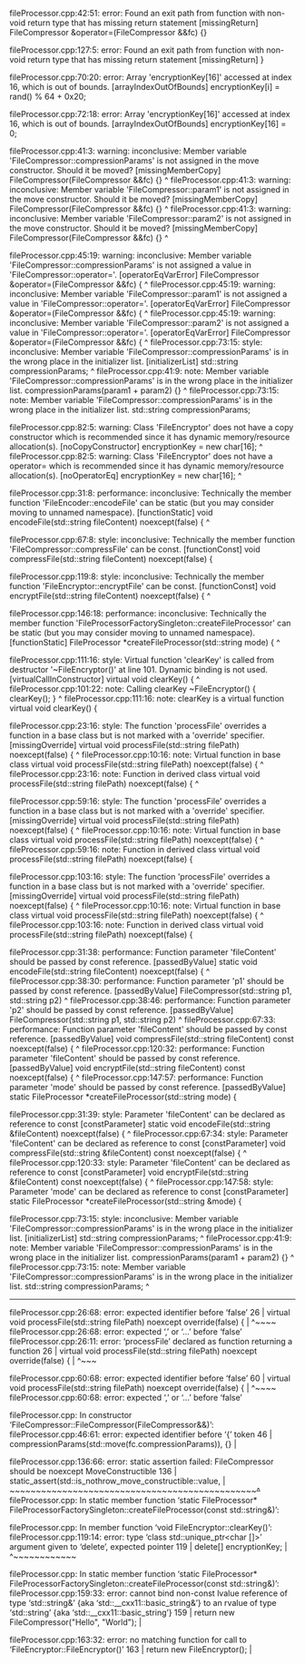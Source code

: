 fileProcessor.cpp:42:51: error: Found an exit path from function with non-void return type that has missing return statement [missingReturn]
  FileCompressor &operator=(FileCompressor &&fc) {}

fileProcessor.cpp:127:5: error: Found an exit path from function with non-void return type that has missing return statement [missingReturn]
    }

fileProcessor.cpp:70:20: error: Array 'encryptionKey[16]' accessed at index 16, which is out of bounds. [arrayIndexOutOfBounds]
      encryptionKey[i] = rand() % 64 + 0x20;

fileProcessor.cpp:72:18: error: Array 'encryptionKey[16]' accessed at index 16, which is out of bounds. [arrayIndexOutOfBounds]
    encryptionKey[16] = 0;

fileProcessor.cpp:41:3: warning: inconclusive: Member variable 'FileCompressor::compressionParams' is not assigned in the move constructor. Should it be moved? [missingMemberCopy]
  FileCompressor(FileCompressor &&fc) {}
  ^
fileProcessor.cpp:41:3: warning: inconclusive: Member variable 'FileCompressor::param1' is not assigned in the move constructor. Should it be moved? [missingMemberCopy]
  FileCompressor(FileCompressor &&fc) {}
  ^
fileProcessor.cpp:41:3: warning: inconclusive: Member variable 'FileCompressor::param2' is not assigned in the move constructor. Should it be moved? [missingMemberCopy]
  FileCompressor(FileCompressor &&fc) {}
  ^

fileProcessor.cpp:45:19: warning: inconclusive: Member variable 'FileCompressor::compressionParams' is not assigned a value in 'FileCompressor::operator='. [operatorEqVarError]
  FileCompressor &operator=(FileCompressor &&fc) {
                  ^
fileProcessor.cpp:45:19: warning: inconclusive: Member variable 'FileCompressor::param1' is not assigned a value in 'FileCompressor::operator='. [operatorEqVarError]
  FileCompressor &operator=(FileCompressor &&fc) {
                  ^
fileProcessor.cpp:45:19: warning: inconclusive: Member variable 'FileCompressor::param2' is not assigned a value in 'FileCompressor::operator='. [operatorEqVarError]
  FileCompressor &operator=(FileCompressor &&fc) {
                  ^
fileProcessor.cpp:73:15: style: inconclusive: Member variable 'FileCompressor::compressionParams' is in the wrong place in the initializer list. [initializerList]
  std::string compressionParams;
              ^
fileProcessor.cpp:41:9: note: Member variable 'FileCompressor::compressionParams' is in the wrong place in the initializer list.
        compressionParams(param1 + param2) {}
        ^
fileProcessor.cpp:73:15: note: Member variable 'FileCompressor::compressionParams' is in the wrong place in the initializer list.
  std::string compressionParams;

fileProcessor.cpp:82:5: warning: Class 'FileEncryptor' does not have a copy constructor which is recommended since it has dynamic memory/resource allocation(s). [noCopyConstructor]
    encryptionKey = new char[16];
    ^
fileProcessor.cpp:82:5: warning: Class 'FileEncryptor' does not have a operator= which is recommended since it has dynamic memory/resource allocation(s). [noOperatorEq]
    encryptionKey = new char[16];
    ^

fileProcessor.cpp:31:8: performance: inconclusive: Technically the member function 'FileEncoder::encodeFile' can be static (but you may consider moving to unnamed namespace). [functionStatic]
  void encodeFile(std::string fileContent) noexcept(false) {
       ^

fileProcessor.cpp:67:8: style: inconclusive: Technically the member function 'FileCompressor::compressFile' can be const. [functionConst]
  void compressFile(std::string fileContent) noexcept(false) {

fileProcessor.cpp:119:8: style: inconclusive: Technically the member function 'FileEncryptor::encryptFile' can be const. [functionConst]
  void encryptFile(std::string fileContent) noexcept(false) {
       ^

fileProcessor.cpp:146:18: performance: inconclusive: Technically the member function 'FileProcessorFactorySingleton::createFileProcessor' can be static (but you may consider moving to unnamed namespace). [functionStatic]
  FileProcessor *createFileProcessor(std::string mode) {
                 ^

fileProcessor.cpp:111:16: style: Virtual function 'clearKey' is called from destructor '~FileEncryptor()' at line 101. Dynamic binding is not used. [virtualCallInConstructor]
  virtual void clearKey() {
               ^
fileProcessor.cpp:101:22: note: Calling clearKey
  ~FileEncryptor() { clearKey(); }
                     ^
fileProcessor.cpp:111:16: note: clearKey is a virtual function
  virtual void clearKey() {

fileProcessor.cpp:23:16: style: The function 'processFile' overrides a function in a base class but is not marked with a 'override' specifier. [missingOverride]
  virtual void processFile(std::string filePath) noexcept(false) {
               ^
fileProcessor.cpp:10:16: note: Virtual function in base class
  virtual void processFile(std::string filePath) noexcept(false) {
               ^
fileProcessor.cpp:23:16: note: Function in derived class
  virtual void processFile(std::string filePath) noexcept(false) {
               ^

fileProcessor.cpp:59:16: style: The function 'processFile' overrides a function in a base class but is not marked with a 'override' specifier. [missingOverride]
  virtual void processFile(std::string filePath) noexcept(false) {
               ^
fileProcessor.cpp:10:16: note: Virtual function in base class
  virtual void processFile(std::string filePath) noexcept(false) {
               ^
fileProcessor.cpp:59:16: note: Function in derived class
  virtual void processFile(std::string filePath) noexcept(false) {

fileProcessor.cpp:103:16: style: The function 'processFile' overrides a function in a base class but is not marked with a 'override' specifier. [missingOverride]
  virtual void processFile(std::string filePath) noexcept(false) {
               ^
fileProcessor.cpp:10:16: note: Virtual function in base class
  virtual void processFile(std::string filePath) noexcept(false) {
               ^
fileProcessor.cpp:103:16: note: Function in derived class
  virtual void processFile(std::string filePath) noexcept(false) {

fileProcessor.cpp:31:38: performance: Function parameter 'fileContent' should be passed by const reference. [passedByValue]
  static void encodeFile(std::string fileContent) noexcept(false) {
                                     ^
fileProcessor.cpp:38:30: performance: Function parameter 'p1' should be passed by const reference. [passedByValue]
  FileCompressor(std::string p1, std::string p2)
                             ^
fileProcessor.cpp:38:46: performance: Function parameter 'p2' should be passed by const reference. [passedByValue]
  FileCompressor(std::string p1, std::string p2)
                                             ^
fileProcessor.cpp:67:33: performance: Function parameter 'fileContent' should be passed by const reference. [passedByValue]
  void compressFile(std::string fileContent) const noexcept(false) {
                                ^
fileProcessor.cpp:120:32: performance: Function parameter 'fileContent' should be passed by const reference. [passedByValue]
  void encryptFile(std::string fileContent) const noexcept(false) {
                               ^
fileProcessor.cpp:147:57: performance: Function parameter 'mode' should be passed by const reference. [passedByValue]
  static FileProcessor *createFileProcessor(std::string mode) {

fileProcessor.cpp:31:39: style: Parameter 'fileContent' can be declared as reference to const [constParameter]
  static void encodeFile(std::string &fileContent) noexcept(false) {
                                      ^
fileProcessor.cpp:67:34: style: Parameter 'fileContent' can be declared as reference to const [constParameter]
  void compressFile(std::string &fileContent) const noexcept(false) {
                                 ^
fileProcessor.cpp:120:33: style: Parameter 'fileContent' can be declared as reference to const [constParameter]
  void encryptFile(std::string &fileContent) const noexcept(false) {
                                ^
fileProcessor.cpp:147:58: style: Parameter 'mode' can be declared as reference to const [constParameter]
  static FileProcessor *createFileProcessor(std::string &mode) {

fileProcessor.cpp:73:15: style: inconclusive: Member variable 'FileCompressor::compressionParams' is in the wrong place in the initializer list. [initializerList]
  std::string compressionParams;
              ^
fileProcessor.cpp:41:9: note: Member variable 'FileCompressor::compressionParams' is in the wrong place in the initializer list.
        compressionParams(param1 + param2) {}
        ^
fileProcessor.cpp:73:15: note: Member variable 'FileCompressor::compressionParams' is in the wrong place in the initializer list.
  std::string compressionParams;
              ^

----------

fileProcessor.cpp:26:68: error: expected identifier before ‘false’
   26 |   virtual void processFile(std::string filePath) noexcept override(false) {
      |                                                                    ^~~~~
fileProcessor.cpp:26:68: error: expected ‘,’ or ‘...’ before ‘false’
fileProcessor.cpp:26:11: error: ‘processFile’ declared as function returning a function
   26 |   virtual void processFile(std::string filePath) noexcept override(false) {
      |           ^~~~

fileProcessor.cpp:60:68: error: expected identifier before ‘false’
   60 |   virtual void processFile(std::string filePath) noexcept override(false) {
      |                                                                    ^~~~~
fileProcessor.cpp:60:68: error: expected ‘,’ or ‘...’ before ‘false’

fileProcessor.cpp: In constructor ‘FileCompressor::FileCompressor(FileCompressor&&)’:
fileProcessor.cpp:46:61: error: expected identifier before ‘{’ token
   46 |         compressionParams(std::move(fc.compressionParams)), {}
      |                      

fileProcessor.cpp:136:66: error: static assertion failed: FileCompressor should be noexcept MoveConstructible
  136 | static_assert(std::is_nothrow_move_constructible<FileEncryptor>::value,
      |               ~~~~~~~~~~~~~~~~~~~~~~~~~~~~~~~~~~~~~~~~~~~~~~~~~~~^~~~~
fileProcessor.cpp: In static member function ‘static FileProcessor* FileProcessorFactorySingleton::createFileProcessor(const std::string&)’:

fileProcessor.cpp: In member function ‘void FileEncryptor::clearKey()’:
fileProcessor.cpp:119:14: error: type ‘class std::unique_ptr<char []>’ argument given to ‘delete’, expected pointer
  119 |     delete[] encryptionKey;
      |              ^~~~~~~~~~~~~

fileProcessor.cpp: In static member function ‘static FileProcessor* FileProcessorFactorySingleton::createFileProcessor(const std::string&)’:
fileProcessor.cpp:159:33: error: cannot bind non-const lvalue reference of type ‘std::string&’ {aka ‘std::__cxx11::basic_string<char>&’} to an rvalue of type ‘std::string’ {aka ‘std::__cxx11::basic_string<char>’}
  159 |       return new FileCompressor("Hello", "World");
      |                      

fileProcessor.cpp:163:32: error: no matching function for call to ‘FileEncryptor::FileEncryptor()’
  163 |       return new FileEncryptor();
      |                            